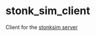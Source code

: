 # stonk_sim_client

Client for the [stonksim server](https://github.com/devilb2103/stonk_sim_client)
